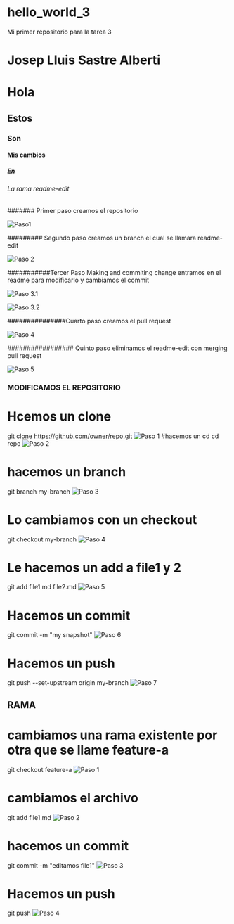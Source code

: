 # hello_world_3
Mi primer repositorio para la tarea 3
# Josep Lluis Sastre Alberti
# Hola
## Estos 
### Son 
#### Mis cambios
##### En
###### La rama readme-edit
####### Primer paso creamos el repositorio

![Paso1](https://raw.githubusercontent.com/joseplluissastre2002/hello_world_3/main/img/paso_1.PNG?token=GHSAT0AAAAAABRKDKVSLIYYA3WYSTGL6QHKYQA6MFQ "Paso 1")

######### Segundo paso creamos un branch el cual se llamara readme-edit

![Paso 2](https://raw.githubusercontent.com/joseplluissastre2002/hello_world_3/main/img/paso_2.PNG?token=GHSAT0AAAAAABRKDKVS7DJGMFHOA6G5NACWYQA6N5Q "Paso 2")

###########Tercer Paso Making and commiting change entramos en el readme para modificarlo y cambiamos el commit

![Paso 3.1](https://raw.githubusercontent.com/joseplluissastre2002/hello_world_3/main/img/paso_3.1.PNG?token=GHSAT0AAAAAABRKDKVS5LH6CXG6V6EAI4ZMYQA6QAQ "Paso 3.1")

![Paso 3.2](https://raw.githubusercontent.com/joseplluissastre2002/hello_world_3/main/img/paso_3.2.PNG?token=GHSAT0AAAAAABRKDKVTFAVDDSZPOKEMNP42YQA6QTA "Paso 3.2")

###############Cuarto paso creamos el pull request 

![Paso 4](https://raw.githubusercontent.com/joseplluissastre2002/hello_world_3/main/img/paso_4.PNG?token=GHSAT0AAAAAABRKDKVT3UUDBAOPLOF2X472YQA6RXA "Paso 4")

################# Quinto paso eliminamos el readme-edit con merging pull request

![Paso 5](https://raw.githubusercontent.com/joseplluissastre2002/hello_world_3/main/img/paso_5.PNG?token=GHSAT0AAAAAABRKDKVS2ORO6JPHCNP3SD7UYQA6SBQ "Paso 5")

### MODIFICAMOS EL REPOSITORIO

# Hcemos un clone
git clone https://github.com/owner/repo.git
![Paso 1](https://raw.githubusercontent.com/joseplluissastre2002/hello_world_3/main/img%20ej/ej1%20paso1.PNG?token=GHSAT0AAAAAABRRYDOEOLEBAT74EFCLJAV4YQKF2AA "Paso 1")
#hacemos un cd
cd repo
![Paso 2](https://raw.githubusercontent.com/joseplluissastre2002/hello_world_3/main/img%20ej/ej1%20paso2.PNG?token=GHSAT0AAAAAABRRYDOEELDJPAKYHNF6FF7WYQKGDGQ "Paso 2")
# hacemos un branch
git branch my-branch
![Paso 3](https://raw.githubusercontent.com/joseplluissastre2002/hello_world_3/main/img%20ej/ej1%20paso3.PNG?token=GHSAT0AAAAAABRRYDOETTOCLUZUWETA5WQYYQKGEIA "Paso 3")
# Lo cambiamos con un checkout
git checkout my-branch
![Paso 4](https://raw.githubusercontent.com/joseplluissastre2002/hello_world_3/main/img%20ej/ej1%20paso4.PNG?token=GHSAT0AAAAAABRRYDOFDR3YSRLHOVWFJ55OYQKGE4A)
# Le hacemos un add a file1 y 2
git add file1.md file2.md
![Paso 5](https://raw.githubusercontent.com/joseplluissastre2002/hello_world_3/main/img%20ej/ej1%20paso5.PNG?token=GHSAT0AAAAAABRRYDOFUPTHJAN73NDETEU6YQKGMDQ "Paso 5")
# Hacemos un commit
git commit -m "my snapshot"
![Paso 6](https://raw.githubusercontent.com/joseplluissastre2002/hello_world_3/main/img%20ej/ej1%20paso6.PNG?token=GHSAT0AAAAAABRRYDOEEEDVJJUEMNR2EZN6YQKGM2Q "Paso 6")
# Hacemos un push
git push --set-upstream origin my-branch
![Paso 7](https://raw.githubusercontent.com/joseplluissastre2002/hello_world_3/main/img%20ej/ej1%20paso7.PNG?token=GHSAT0AAAAAABRRYDOFD53S24O4SXWRXFREYQKGNTQ "Paso 7")

## RAMA

# cambiamos una rama existente por otra que se llame feature-a
git checkout feature-a
![Paso 1](https://raw.githubusercontent.com/joseplluissastre2002/hello_world_3/main/img%20ej/ej2%20paso1.PNG?token=GHSAT0AAAAAABRRYDOFF3LUYH6HIPGNA46GYQKGOTA "Paso 1")
# cambiamos el archivo
git add file1.md
![Paso 2](https://raw.githubusercontent.com/joseplluissastre2002/hello_world_3/main/img%20ej/ej2%20paso1.PNG?token=GHSAT0AAAAAABRRYDOFF3LUYH6HIPGNA46GYQKGOTA "Paso 2")
# hacemos un commit
git commit -m "editamos file1"
![Paso 3](https://raw.githubusercontent.com/joseplluissastre2002/hello_world_3/main/img%20ej/ej2%20paso3.PNG?token=GHSAT0AAAAAABRRYDOFDZAN6VBCJOQM64W6YQKGQAA "Paso 3")
# Hacemos un push
git push
![Paso 4](https://raw.githubusercontent.com/joseplluissastre2002/hello_world_3/main/img%20ej/ej2%20paso4.PNG?token=GHSAT0AAAAAABRRYDOFVWB64BN3ATX77IIUYQKGQSQ "Paso 4")
